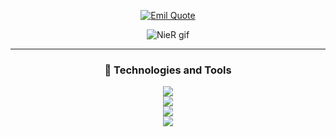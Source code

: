 <div align="center">
  
  <a href="https://git.io/typing-svg"><img src="https://readme-typing-svg.herokuapp.com?font=Fira+Code&size=18&duration=1500&color=B3B3B3&center=true&multiline=true&width=435&lines=There+are+as+many+ways+to+view+the+world;+as+there+are+people+in+it."
    alt="Emil Quote" /></a>

  <p>
    <img src="https://media1.tenor.com/m/onvxtpfwEysAAAAd/brother-nier-nier.gif" alt="NieR gif" />
  </p>

---

### 🧰 Technologies and Tools
<a href="https://wamellow.com" title="Click Me">
      <img src="https://skillicons.dev/icons?i=java" /><br />
      <img src="https://skillicons.dev/icons?i=redis,postgres" /><br />
      <!-- <img src="https://skillicons.dev/icons?i=vscode,idea" /><br /> -->
      <img src="https://skillicons.dev/icons?i=git,gitlab,githubactions" /><br />
      <img src="https://skillicons.dev/icons?i=aws,windows,linux,arch" /><br />
</a>

<!--

    <p>
     <a href="https://github.com/ThiagoGregorutti"> 
      <img src="https://github-readme-stats.vercel.app/api?username=ThiagoGregorutti&show_icons=true&theme=graywhite&bg_color=000000&text_color=ffffff&icon_color=ffffff&title_color=ffffff&border_color=ffffff" alt="Operation Record - ThiagoGregorutti">
     </a>
    </p>
    
<p>
  <img src="https://github-readme-activity-graph.vercel.app/graph?username=ThiagoGregorutti&theme=xcode&bg_color=000000&color=ffffff&line=ffffff&point=ffffff&area=true&hide_border=true" alt="Tactical Support Unit Analysis">
</p> 

-->

</div>
